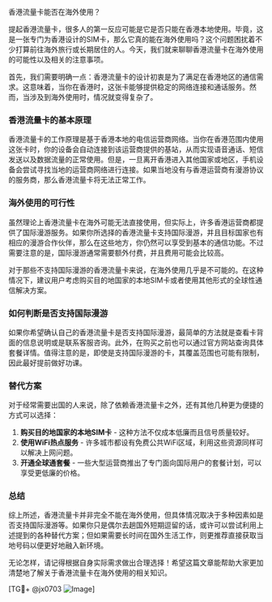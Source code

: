 香港流量卡能否在海外使用？

提起香港流量卡，很多人的第一反应可能是它是否只能在香港本地使用。毕竟，这是一张专门为香港设计的SIM卡，那么它真的能在海外使用吗？这个问题困扰着不少打算前往海外旅行或长期居住的人。今天，我们就来聊聊香港流量卡在海外使用的可能性以及相关的注意事项。

首先，我们需要明确一点：香港流量卡的设计初衷是为了满足在香港地区的通信需求。这意味着，当你在香港时，这张卡能够提供稳定的网络连接和通话服务。然而，当涉及到海外使用时，情况就变得复杂了。

### 香港流量卡的基本原理

香港流量卡的工作原理是基于香港本地的电信运营商网络。当你在香港范围内使用这张卡时，你的设备会自动连接到该运营商提供的基站，从而实现语音通话、短信发送以及数据流量的正常使用。但是，一旦离开香港进入其他国家或地区，手机设备会尝试寻找当地的运营商网络进行连接。如果当地没有与香港运营商有漫游协议的服务商，那么香港流量卡将无法正常工作。

### 海外使用的可行性

虽然理论上香港流量卡在海外可能无法直接使用，但实际上，许多香港运营商都提供了国际漫游服务。如果你所选择的香港流量卡支持国际漫游，并且目标国家也有相应的漫游合作伙伴，那么在这些地方，你仍然可以享受到基本的通信功能。不过需要注意的是，国际漫游通常需要额外付费，并且费用可能会比较高。

对于那些不支持国际漫游的香港流量卡来说，在海外使用几乎是不可能的。在这种情况下，建议用户考虑购买目的地国家的本地SIM卡或者使用其他形式的全球性通信解决方案。

### 如何判断是否支持国际漫游

如果你希望确认自己的香港流量卡是否支持国际漫游，最简单的方法就是查看卡背面的信息说明或是联系客服咨询。此外，在购买之前也可以通过官方网站查询具体套餐详情。值得注意的是，即使是支持国际漫游的卡，其覆盖范围也可能有限制，因此最好提前做好功课。

### 替代方案

对于经常需要出国的人来说，除了依赖香港流量卡之外，还有其他几种更为便捷的方式可以选择：

1. **购买目的地国家的本地SIM卡** - 这种方法不仅成本低廉而且信号质量较好。
2. **使用WiFi热点服务** - 许多城市都设有免费公共WiFi区域，利用这些资源同样可以解决上网问题。
3. **开通全球通套餐** - 一些大型运营商推出了专门面向国际用户的套餐计划，可以享受更低廉的价格。

### 总结

综上所述，香港流量卡并非完全不能在海外使用，但具体情况取决于多种因素如是否支持国际漫游等。如果你只是偶尔去趟国外短期逗留的话，或许可以尝试利用上述提到的各种替代方案；但如果需要长时间在国外生活工作，则更推荐直接获取当地号码以便更好地融入新环境。

无论怎样，请记得根据自身实际需求做出合理选择！希望这篇文章能帮助大家更加清楚地了解关于香港流量卡在海外使用的相关知识。

[TG💪+ @jx0703 ![Image](https://github.com/user-attachments/assets/dbca1d08-cadb-493c-b0ec-ad6f7a83f270)]